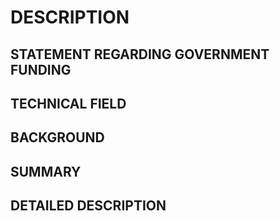 # DESCRIPTION

## STATEMENT REGARDING GOVERNMENT FUNDING

## TECHNICAL FIELD

## BACKGROUND

## SUMMARY

## DETAILED DESCRIPTION

